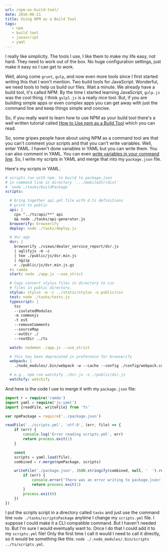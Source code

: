 ```yaml
---
url: /npm-as-build-tool/
date: 2016-06-21
title: Using NPM as a Build Tool
tags:
   - npm
   - build tool
   - javascript
   - yaml
---
```


I really like simplicity. The tools I use, I like them to make my life easy,
not hard. They need to work out of the box. No huge configuration settings,
just make it easy so I can get to work.

Well, along come `grunt`, `gulp`, and now even more tools since I first started
writing this that I won't mention. Two build tools for JavaScript. Wonderful,
we need tools to help us build our files. Wait a minute. We already have a
build tool, it's called NPM. By the time I started learning JavaScript,
`gulp.js` was the cool thing. I think `gulpl.js` is a really nice tool. But, if
you are building simple apps or even complex apps you can get away with just
the command line and keep things simple and concise.

So, if you really want to learn how to use NPM as your build tool there's a
well written tutorial called [How to Use npm as a Build
Tool](http://blog.keithcirkel.co.uk/how-to-use-npm-as-a-build-tool/) which you
can read.

So, some gripes people have about using NPM as a command tool are that you
can't comment your scripts and that you can't write variables. Well, enter
YAML. I haven't done variables in YAML but you can write them. You can also
comment in YAML. You can even [write variables in your command
line](http://unix.stackexchange.com/a/56449/89551). So, I write my scripts in
YAML and merge that into my `package.json` file.

Here's my scripts in YAML.

```yaml
# scripts run with npm. to build to package.json
# in command line in directory `.../mobiledlr/dist`
# `node ./tasks/buildPackage`
scripts:

  # bring together api.yml file with d.ts definitions
  # print to public
  api: |
    cpx "../ts/api/**" api
    && node ./tasks/api-generator.js
  browserify: browserify
  deploy: node ./tasks/deploy.js

  # dsr app
  dsr: |
    browserify ./views/dealer_service_report/dsr.js
    | uglifyjs -m -c
    | tee ./public/js/dsr.min.js
    | ngzip
    > ./public/js/dsr.min.js.gz
  r: ramda
  start: node ./app.js --use_strict

  # Copy convert stylus files in directory to css
  # files in public directory.
  stylus: stylus -w -c ../static/stylus -o public/css
  test: node ./tasks/tests.js
  typescript: |
    tsc
    --isolatedModules
    -m commonjs
    -t es5
    --removeComments
    --sourceMap
    --outDir ./
    --rootDir ../ts

  watch: nodemon ./app.js --use_strict

  # this has been deprecated in preference for browserify
  webpack: |
    ./node_modules/.bin/webpack -w --cache --config ./config/webpack.config.js

  # e.g., npm run watchify ./dsr.js -o ./public/dsr.js
  watchify: watchify
```

And here is the code I use to merge it with my `package.json` file:

```typescript
import r = require('ramda')
import yaml = require('js-yaml')
import {readFile, writeFile} from 'fs'

var npmPackage = require('../package.json')

readFile('../scripts.yml', 'utf-8', (err, file) => {
    if (err) {
        console.log('Error reading scripts.yml', err)
        return process.exit(1)
    }

    const
    scripts = yaml.load(file),
    combined = r.merge(npmPackage, scripts)

    writeFile('./package.json', JSON.stringify(combined, null, '  ').replace(/\\n/g, ' '), err => {
        if (err) {
            console.error('There was an error writing to package.json!', err)
            return process.exit(1)
        }
        process.exit(0)
    })
})
```

I put the scripts script in a directory called `tasks` and just use the command
line `node ./tasks/scriptsPackage` anytime I change my `scripts.yml` file. I
suppose I could make it a CLI compatible command. But I haven't needed to. But
I'm sure I would eventually want to. Once I do that I could add it to my
`scripts.yml` file! Only the first time I call it would I need to call it
directly, so it would be something like this: `node
./.node_modules/.bin/scripts ../ts/scripts.yml`.
